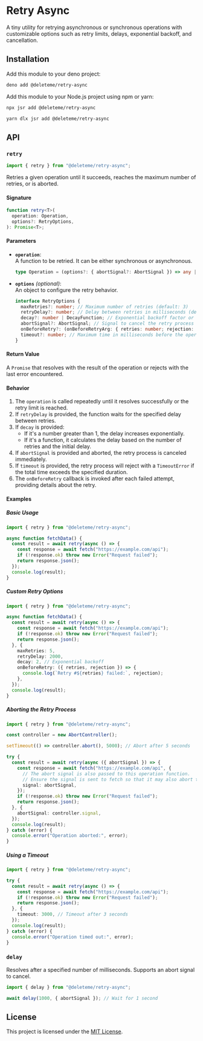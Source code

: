 # Retry Async

A tiny utility for retrying asynchronous or synchronous operations with customizable options such as retry limits, delays, exponential backoff, and cancellation.

## Installation

Add this module to your deno project:

```bash
deno add @deleteme/retry-async
```

Add this module to your Node.js project using npm or yarn:

```bash
npx jsr add @deleteme/retry-async
```

```bash
yarn dlx jsr add @deleteme/retry-async
```

## API

### `retry`

```typescript
import { retry } from "@deleteme/retry-async";
```

Retries a given operation until it succeeds, reaches the maximum number of retries, or is aborted.

#### Signature

```typescript
function retry<T>(
  operation: Operation,
  options?: RetryOptions,
): Promise<T>;
```

#### Parameters

- **`operation`**:  
  A function to be retried. It can be either synchronous or asynchronous.  
  ```typescript
  type Operation = (options?: { abortSignal?: AbortSignal }) => any | Promise<any>;
  ```

- **`options`** *(optional)*:  
  An object to configure the retry behavior.  
  ```typescript
  interface RetryOptions {
    maxRetries?: number; // Maximum number of retries (default: 3)
    retryDelay?: number; // Delay between retries in milliseconds (default: 1000)
    decay?: number | DecayFunction; // Exponential backoff factor or custom decay function
    abortSignal?: AbortSignal; // Signal to cancel the retry process
    onBeforeRetry?: (onBeforeRetryArg: { retries: number; rejection: any }) => Promise<void> | void; // Callback invoked after each retry
    timeout?: number; // Maximum time in milliseconds before the operation times out
  }
  ```

#### Return Value

A `Promise` that resolves with the result of the operation or rejects with the last error encountered.

#### Behavior

1. The `operation` is called repeatedly until it resolves successfully or the retry limit is reached.
2. If `retryDelay` is provided, the function waits for the specified delay between retries.
3. If `decay` is provided:
   - If it's a number greater than 1, the delay increases exponentially.
   - If it's a function, it calculates the delay based on the number of retries and the initial delay.
4. If `abortSignal` is provided and aborted, the retry process is canceled immediately.
5. If `timeout` is provided, the retry process will reject with a `TimeoutError` if the total time exceeds the specified duration.
6. The `onBeforeRetry` callback is invoked after each failed attempt, providing details about the retry.

#### Examples

##### Basic Usage

```typescript
import { retry } from "@deleteme/retry-async";

async function fetchData() {
  const result = await retry(async () => {
    const response = await fetch("https://example.com/api");
    if (!response.ok) throw new Error("Request failed");
    return response.json();
  });
  console.log(result);
}
```

##### Custom Retry Options

```typescript
import { retry } from "@deleteme/retry-async";

async function fetchData() {
  const result = await retry(async () => {
    const response = await fetch("https://example.com/api");
    if (!response.ok) throw new Error("Request failed");
    return response.json();
  }, {
    maxRetries: 5,
    retryDelay: 2000,
    decay: 2, // Exponential backoff
    onBeforeRetry: ({ retries, rejection }) => {
      console.log(`Retry #${retries} failed:`, rejection);
    },
  });
  console.log(result);
}
```

##### Aborting the Retry Process

```typescript
import { retry } from "@deleteme/retry-async";

const controller = new AbortController();

setTimeout(() => controller.abort(), 5000); // Abort after 5 seconds

try {
  const result = await retry(async ({ abortSignal }) => {
    const response = await fetch("https://example.com/api", {
      // The abort signal is also passed to this operation function.
      // Ensure the signal is sent to fetch so that it may also abort the request.
      signal: abortSignal,
    });
    if (!response.ok) throw new Error("Request failed");
    return response.json();
  }, {
    abortSignal: controller.signal,
  });
  console.log(result);
} catch (error) {
  console.error("Operation aborted:", error);
}
```

##### Using a Timeout

```typescript
import { retry } from "@deleteme/retry-async";

try {
  const result = await retry(async () => {
    const response = await fetch("https://example.com/api");
    if (!response.ok) throw new Error("Request failed");
    return response.json();
  }, {
    timeout: 3000, // Timeout after 3 seconds
  });
  console.log(result);
} catch (error) {
  console.error("Operation timed out:", error);
}
```

### `delay`

Resolves after a specified number of milliseconds. Supports an abort signal to cancel.

```typescript
import { delay } from "@deleteme/retry-async";

await delay(1000, { abortSignal }); // Wait for 1 second
```


## License

This project is licensed under the [MIT License](LICENSE).
